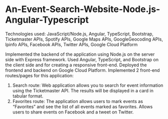 # An-Event-Search-Website-Node.js-Angular-Typescript

 
Technologies used: JavaScript/Node.js, Angular, TypeScript, Bootstrap, Ticketmaster APIs, Spotify APIs, Google Maps APIs, GoogleGeocoding APIs, Ipinfo APIs, Facebook APIs, Twitter APIs, Google Cloud Platform


Implemented the backend of the application using Node.js on the server side with Express framework.
Used  Angular, TypeScript, and Bootstrap on the client side and for creating a responsive front-end.
Deployed the frontend and backend on Google Cloud Platform.
Implemented 2 front-end routes/pages for this application: 
1. Search route: Web application allows you to search for event information using the Ticketmaster API. The results will be displayed in a card in tabular format. 
2. Favorites route: The application allows users to mark events as “Favorites” and see the list of all events marked as favorites. 
Allows users to share events on Facebook and a tweet on Twitter.
